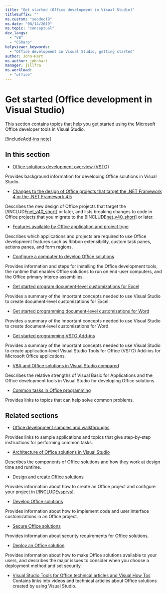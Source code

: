 ```yaml
---
title: "Get started (Office development in Visual Studio)"
titleSuffix: ""
ms.custom: "seodec18"
ms.date: "08/14/2019"
ms.topic: "conceptual"
dev_langs:
  - "VB"
  - "CSharp"
helpviewer_keywords:
  - "Office development in Visual Studio, getting started"
author: John-Hart
ms.author: johnhart
manager: jillfra
ms.workload:
  - "office"
---
```

# Get started (Office development in Visual Studio)
  This section contains topics that help you get started using the Microsoft Office developer tools in Visual Studio.

[!include[Add-ins note](includes/addinsnote.md)]

## In this section
- [Office solutions development overview &#40;VSTO&#41;](../vsto/office-solutions-development-overview-vsto.md)

 Provides background information for developing Office solutions in Visual Studio.

- [Changes to the design of Office projects that target the .NET Framework 4 or the .NET Framework 4.5](../vsto/changes-to-the-design-of-office-projects-that-target-the-dotnet-framework-4-or-the-dotnet-framework-4-5.md)

 Describes the new design of Office projects that target the [!INCLUDE[net_v40_short](../sharepoint/includes/net-v40-short-md.md)] or later, and lists breaking changes to code in Office projects that you migrate to the [!INCLUDE[net_v40_short](../sharepoint/includes/net-v40-short-md.md)] or later.

- [Features available by Office application and project type](../vsto/features-available-by-office-application-and-project-type.md)

 Describes which applications and projects are required to use Office development features such as Ribbon extensibility, custom task panes, actions panes, and form regions.

- [Configure a computer to develop Office solutions](../vsto/configuring-a-computer-to-develop-office-solutions.md)

 Provides information and steps for installing the Office development tools, the runtime that enables Office solutions to run on end-user computers, and the Office primary interop assemblies.

- [Get started program document-level customizations for Excel](../vsto/getting-started-programming-document-level-customizations-for-excel.md)

 Provides a summary of the important concepts needed to use Visual Studio to create document-level customizations for Excel.

- [Get started programming document-level customizations for Word](../vsto/getting-started-programming-document-level-customizations-for-word.md)

 Provides a summary of the important concepts needed to use Visual Studio to create document-level customizations for Word.

- [Get started programming VSTO Add-ins](../vsto/getting-started-programming-vsto-add-ins.md)

 Provides a summary of the important concepts needed to use Visual Studio to create application-level Visual Studio Tools for Office (VSTO) Add-ins for Microsoft Office applications.

- [VBA and Office solutions in Visual Studio compared](../vsto/vba-and-office-solutions-in-visual-studio-compared.md)

 Describes the relative strengths of Visual Basic for Applications and the Office development tools in Visual Studio for developing Office solutions.

- [Common tasks in Office programming](../vsto/common-tasks-in-office-programming.md)

 Provides links to topics that can help solve common problems.

## Related sections
- [Office development samples and walkthroughs](../vsto/office-development-samples-and-walkthroughs.md)

 Provides links to sample applications and topics that give step-by-step instructions for performing common tasks.

- [Architecture of Office solutions in Visual Studio](../vsto/architecture-of-office-solutions-in-visual-studio.md)

 Describes the components of Office solutions and how they work at design time and runtime.

- [Design and create Office solutions](../vsto/designing-and-creating-office-solutions.md)

 Provides information about how to create an Office project and configure your project in [!INCLUDE[vsprvs](../sharepoint/includes/vsprvs-md.md)].

- [Develop Office solutions](../vsto/developing-office-solutions.md)

 Provides information about how to implement code and user interface customizations in an Office project.

- [Secure Office solutions](../vsto/securing-office-solutions.md)

 Provides information about security requirements for Office solutions.

- [Deploy an Office solution](../vsto/deploying-an-office-solution.md)

 Provides information about how to make Office solutions available to your users, and describes the major issues to consider when you choose a deployment method and set security.

- [Visual Studio Tools for Office technical articles and Visual How Tos](/previous-versions/office/developer/office-2007/bb871648(v=office.12))
 Contains links into videos and technical articles about Office solutions created by using Visual Studio.
